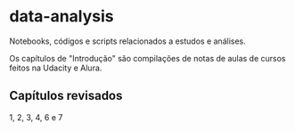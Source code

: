 # data-analysis
Notebooks, códigos e scripts relacionados a estudos e análises.

Os capítulos de "Introdução" são compilações de notas de aulas de cursos feitos na Udacity e Alura.

## Capítulos revisados
1, 2, 3, 4, 6 e 7